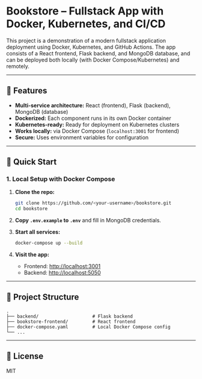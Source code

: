 # Bookstore – Fullstack App with Docker, Kubernetes, and CI/CD

This project is a demonstration of a modern fullstack application deployment using Docker, Kubernetes, and GitHub Actions. The app consists of a React frontend, Flask backend, and MongoDB database, and can be deployed both locally (with Docker Compose/Kubernetes) and remotely.

---

## 🌟 Features

- **Multi-service architecture:** React (frontend), Flask (backend), MongoDB (database)
- **Dockerized:** Each component runs in its own Docker container
- **Kubernetes-ready:** Ready for deployment on Kubernetes clusters
- **Works locally:** via Docker Compose (`localhost:3001` for frontend)
- **Secure:** Uses environment variables for configuration

---

## 🚀 Quick Start

### 1. **Local Setup with Docker Compose**

1. **Clone the repo:**
   ```sh
   git clone https://github.com/<your-username>/bookstore.git
   cd bookstore
   ```

2. **Copy `.env.example` to `.env`** and fill in MongoDB credentials.

3. **Start all services:**
   ```sh
   docker-compose up --build
   ```

4. **Visit the app:**
   - Frontend: [http://localhost:3001](http://localhost:3001)
   - Backend: [http://localhost:5050](http://localhost:5050)

---

## 🔗 Project Structure

```
.
├── backend/                    # Flask backend
├── bookstore-frontend/         # React frontend
├── docker-compose.yaml         # Local Docker Compose config
└── ...
```

---

## 📄 License

MIT
